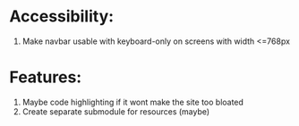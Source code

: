 # Accessibility:
1. Make navbar usable with keyboard-only on screens with width <=768px
# Features:
1. Maybe code highlighting if it wont make the site too bloated
2. Create separate submodule for resources (maybe)